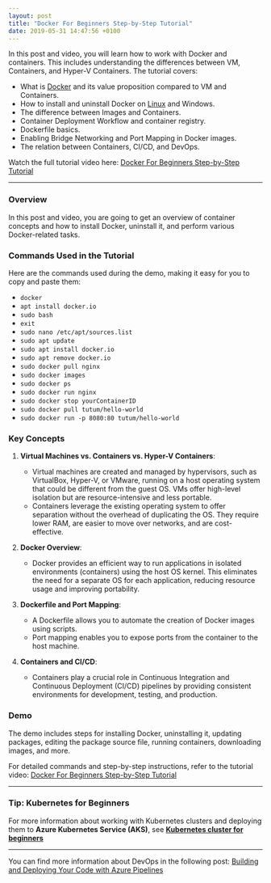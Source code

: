 ```yaml
---
layout: post
title: "Docker For Beginners Step-by-Step Tutorial"
date: 2019-05-31 14:47:56 +0100
---
```


In this post and video, you will learn how to work with Docker and containers. This includes understanding the differences between VM, Containers, and Hyper-V Containers. The tutorial covers:

- What is [Docker](https://www.docker.com/) and its value proposition compared to VM and Containers.
- How to install and uninstall Docker on [Linux](https://www.linux.org/) and Windows.
- The difference between Images and Containers.
- Container Deployment Workflow and container registry.
- Dockerfile basics.
- Enabling Bridge Networking and Port Mapping in Docker images.
- The relation between Containers, CI/CD, and DevOps.

Watch the full tutorial video here: [Docker For Beginners Step-by-Step Tutorial](https://www.youtube.com/watch?v=3RJv6yVfaRE)

---

### Overview

In this post and video, you are going to get an overview of container concepts and how to install Docker, uninstall it, and perform various Docker-related tasks. 

### Commands Used in the Tutorial

Here are the commands used during the demo, making it easy for you to copy and paste them:

- `docker`
- `apt install docker.io`
- `sudo bash`
- `exit`
- `sudo nano /etc/apt/sources.list`
- `sudo apt update`
- `sudo apt install docker.io`
- `sudo apt remove docker.io`
- `sudo docker pull nginx`
- `sudo docker images`
- `sudo docker ps`
- `sudo docker run nginx`
- `sudo docker stop yourContainerID`
- `sudo docker pull tutum/hello-world`
- `sudo docker run -p 8080:80 tutum/hello-world`

### Key Concepts

1. **Virtual Machines vs. Containers vs. Hyper-V Containers**:
   - Virtual machines are created and managed by hypervisors, such as VirtualBox, Hyper-V, or VMware, running on a host operating system that could be different from the guest OS. VMs offer high-level isolation but are resource-intensive and less portable.
   - Containers leverage the existing operating system to offer separation without the overhead of duplicating the OS. They require lower RAM, are easier to move over networks, and are cost-effective.

2. **Docker Overview**:
   - Docker provides an efficient way to run applications in isolated environments (containers) using the host OS kernel. This eliminates the need for a separate OS for each application, reducing resource usage and improving portability.

3. **Dockerfile and Port Mapping**:
   - A Dockerfile allows you to automate the creation of Docker images using scripts.
   - Port mapping enables you to expose ports from the container to the host machine.

4. **Containers and CI/CD**:
   - Containers play a crucial role in Continuous Integration and Continuous Deployment (CI/CD) pipelines by providing consistent environments for development, testing, and production.

### Demo

The demo includes steps for installing Docker, uninstalling it, updating packages, editing the package source file, running containers, downloading images, and more.

For detailed commands and step-by-step instructions, refer to the tutorial video: [Docker For Beginners Step-by-Step Tutorial](https://www.youtube.com/watch?v=3RJv6yVfaRE)

---

### Tip: Kubernetes for Beginners

For more information about working with Kubernetes clusters and deploying them to **Azure Kubernetes Service (AKS)**, see **[Kubernetes cluster for beginners](https://mohamedradwan-devops.github.io/posts/getting-started-with-kubernetes-cluster-ci-cd-for-azure-kubernetes-service/)**

---

You can find more information about DevOps in the following post: [Building and Deploying Your Code with Azure Pipelines](https://mohamedradwan-devops.github.io/posts/building-and-deploying-your-code-with-azure-pipelines/)
